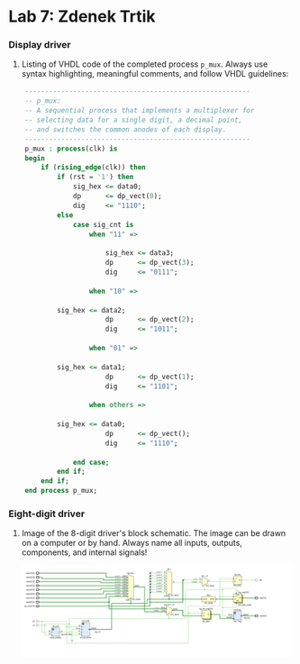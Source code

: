 # Lab 7: Zdenek Trtik

### Display driver

1. Listing of VHDL code of the completed process `p_mux`. Always use syntax highlighting, meaningful comments, and follow VHDL guidelines:

```vhdl
    --------------------------------------------------------
    -- p_mux:
    -- A sequential process that implements a multiplexer for
    -- selecting data for a single digit, a decimal point,
    -- and switches the common anodes of each display.
    --------------------------------------------------------
    p_mux : process(clk) is
    begin
        if (rising_edge(clk)) then
            if (rst = '1') then
                sig_hex <= data0;
                dp      <= dp_vect(0);
                dig     <= "1110";
            else
                case sig_cnt is
                    when "11" =>

                        sig_hex <= data3;
                        dp      <= dp_vect(3);
                        dig     <= "0111";

                    when "10" =>
                        
			sig_hex <= data2;
                        dp      <= dp_vect(2);
                        dig     <= "1011";

                    when "01" =>
                        
			sig_hex <= data1;
                        dp      <= dp_vect(1);
                        dig     <= "1101";

                    when others =>
                        
			sig_hex <= data0;
                        dp      <= dp_vect();
                        dig     <= "1110";

                end case;
            end if;
        end if;
    end process p_mux;
```

### Eight-digit driver

1. Image of the 8-digit driver's block schematic. The image can be drawn on a computer or by hand. Always name all inputs, outputs, components, and internal signals!

   ![your figure](images/schema8digits.png)